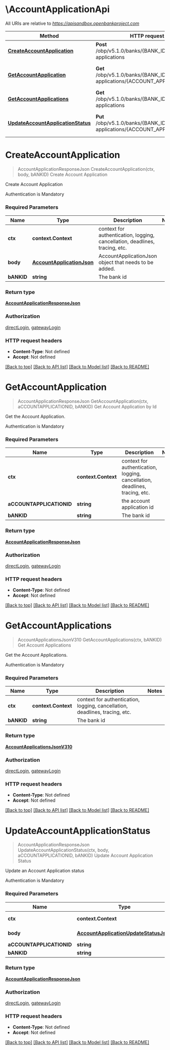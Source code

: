 # \AccountApplicationApi

All URIs are relative to *https://apisandbox.openbankproject.com*

Method | HTTP request | Description
------------- | ------------- | -------------
[**CreateAccountApplication**](AccountApplicationApi.md#CreateAccountApplication) | **Post** /obp/v5.1.0/banks/{BANK_ID}/account-applications | Create Account Application
[**GetAccountApplication**](AccountApplicationApi.md#GetAccountApplication) | **Get** /obp/v5.1.0/banks/{BANK_ID}/account-applications/{ACCOUNT_APPLICATION_ID} | Get Account Application by Id
[**GetAccountApplications**](AccountApplicationApi.md#GetAccountApplications) | **Get** /obp/v5.1.0/banks/{BANK_ID}/account-applications | Get Account Applications
[**UpdateAccountApplicationStatus**](AccountApplicationApi.md#UpdateAccountApplicationStatus) | **Put** /obp/v5.1.0/banks/{BANK_ID}/account-applications/{ACCOUNT_APPLICATION_ID} | Update Account Application Status


# **CreateAccountApplication**
> AccountApplicationResponseJson CreateAccountApplication(ctx, body, bANKID)
Create Account Application

<p>Create Account Application</p><p>Authentication is Mandatory</p>

### Required Parameters

Name | Type | Description  | Notes
------------- | ------------- | ------------- | -------------
 **ctx** | **context.Context** | context for authentication, logging, cancellation, deadlines, tracing, etc.
  **body** | [**AccountApplicationJson**](AccountApplicationJson.md)| AccountApplicationJson object that needs to be added. | 
  **bANKID** | **string**| The bank id | 

### Return type

[**AccountApplicationResponseJson**](AccountApplicationResponseJson.md)

### Authorization

[directLogin](../README.md#directLogin), [gatewayLogin](../README.md#gatewayLogin)

### HTTP request headers

 - **Content-Type**: Not defined
 - **Accept**: Not defined

[[Back to top]](#) [[Back to API list]](../README.md#documentation-for-api-endpoints) [[Back to Model list]](../README.md#documentation-for-models) [[Back to README]](../README.md)

# **GetAccountApplication**
> AccountApplicationResponseJson GetAccountApplication(ctx, aCCOUNTAPPLICATIONID, bANKID)
Get Account Application by Id

<p>Get the Account Application.</p><p>Authentication is Mandatory</p>

### Required Parameters

Name | Type | Description  | Notes
------------- | ------------- | ------------- | -------------
 **ctx** | **context.Context** | context for authentication, logging, cancellation, deadlines, tracing, etc.
  **aCCOUNTAPPLICATIONID** | **string**| the account application id  | 
  **bANKID** | **string**| The bank id | 

### Return type

[**AccountApplicationResponseJson**](AccountApplicationResponseJson.md)

### Authorization

[directLogin](../README.md#directLogin), [gatewayLogin](../README.md#gatewayLogin)

### HTTP request headers

 - **Content-Type**: Not defined
 - **Accept**: Not defined

[[Back to top]](#) [[Back to API list]](../README.md#documentation-for-api-endpoints) [[Back to Model list]](../README.md#documentation-for-models) [[Back to README]](../README.md)

# **GetAccountApplications**
> AccountApplicationsJsonV310 GetAccountApplications(ctx, bANKID)
Get Account Applications

<p>Get the Account Applications.</p><p>Authentication is Mandatory</p>

### Required Parameters

Name | Type | Description  | Notes
------------- | ------------- | ------------- | -------------
 **ctx** | **context.Context** | context for authentication, logging, cancellation, deadlines, tracing, etc.
  **bANKID** | **string**| The bank id | 

### Return type

[**AccountApplicationsJsonV310**](AccountApplicationsJsonV310.md)

### Authorization

[directLogin](../README.md#directLogin), [gatewayLogin](../README.md#gatewayLogin)

### HTTP request headers

 - **Content-Type**: Not defined
 - **Accept**: Not defined

[[Back to top]](#) [[Back to API list]](../README.md#documentation-for-api-endpoints) [[Back to Model list]](../README.md#documentation-for-models) [[Back to README]](../README.md)

# **UpdateAccountApplicationStatus**
> AccountApplicationResponseJson UpdateAccountApplicationStatus(ctx, body, aCCOUNTAPPLICATIONID, bANKID)
Update Account Application Status

<p>Update an Account Application status</p><p>Authentication is Mandatory</p>

### Required Parameters

Name | Type | Description  | Notes
------------- | ------------- | ------------- | -------------
 **ctx** | **context.Context** | context for authentication, logging, cancellation, deadlines, tracing, etc.
  **body** | [**AccountApplicationUpdateStatusJson**](AccountApplicationUpdateStatusJson.md)| AccountApplicationUpdateStatusJson object that needs to be added. | 
  **aCCOUNTAPPLICATIONID** | **string**| the account application id  | 
  **bANKID** | **string**| The bank id | 

### Return type

[**AccountApplicationResponseJson**](AccountApplicationResponseJson.md)

### Authorization

[directLogin](../README.md#directLogin), [gatewayLogin](../README.md#gatewayLogin)

### HTTP request headers

 - **Content-Type**: Not defined
 - **Accept**: Not defined

[[Back to top]](#) [[Back to API list]](../README.md#documentation-for-api-endpoints) [[Back to Model list]](../README.md#documentation-for-models) [[Back to README]](../README.md)

